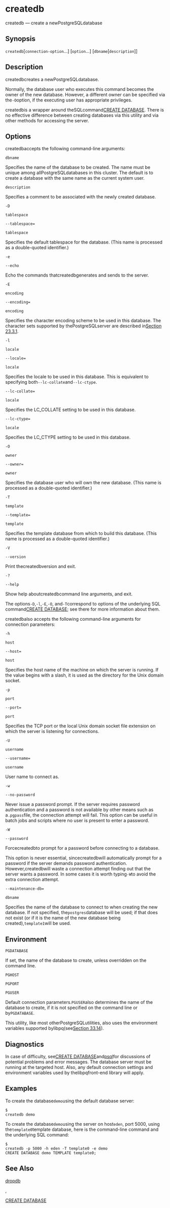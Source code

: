 # createdb

createdb — create a newPostgreSQLdatabase

## Synopsis

`createdb`\[`connection-option`...] \[`option`...] \[`dbname`\[`description`]]

## Description

createdbcreates a newPostgreSQLdatabase.

Normally, the database user who executes this command becomes the owner of the new database. However, a different owner can be specified via the`-O`option, if the executing user has appropriate privileges.

createdbis a wrapper around theSQLcommand[CREATE DATABASE](https://www.postgresql.org/docs/10/static/sql-createdatabase.html). There is no effective difference between creating databases via this utility and via other methods for accessing the server.

## Options

createdbaccepts the following command-line arguments:

`dbname`

Specifies the name of the database to be created. The name must be unique among allPostgreSQLdatabases in this cluster. The default is to create a database with the same name as the current system user.

`description`

Specifies a comment to be associated with the newly created database.

`-D`

`tablespace`

`--tablespace=`

`tablespace`

Specifies the default tablespace for the database. (This name is processed as a double-quoted identifier.)

`-e`

`--echo`

Echo the commands thatcreatedbgenerates and sends to the server.

`-E`

`encoding`

`--encoding=`

`encoding`

Specifies the character encoding scheme to be used in this database. The character sets supported by thePostgreSQLserver are described in[Section 23.3.1](https://www.postgresql.org/docs/10/static/multibyte.html#multibyte-charset-supported).

`-l`

`locale`

`--locale=`

`locale`

Specifies the locale to be used in this database. This is equivalent to specifying both`--lc-collate`and`--lc-ctype`.

`--lc-collate=`

`locale`

Specifies the LC\_COLLATE setting to be used in this database.

`--lc-ctype=`

`locale`

Specifies the LC\_CTYPE setting to be used in this database.

`-O`

`owner`

`--owner=`

`owner`

Specifies the database user who will own the new database. (This name is processed as a double-quoted identifier.)

`-T`

`template`

`--template=`

`template`

Specifies the template database from which to build this database. (This name is processed as a double-quoted identifier.)

`-V`

`--version`

Print thecreatedbversion and exit.

`-?`

`--help`

Show help aboutcreatedbcommand line arguments, and exit.

The options`-D`,`-l`,`-E`,`-O`, and`-T`correspond to options of the underlying SQL command[CREATE DATABASE](https://www.postgresql.org/docs/10/static/sql-createdatabase.html); see there for more information about them.

createdbalso accepts the following command-line arguments for connection parameters:

`-h`

`host`

`--host=`

`host`

Specifies the host name of the machine on which the server is running. If the value begins with a slash, it is used as the directory for the Unix domain socket.

`-p`

`port`

`--port=`

`port`

Specifies the TCP port or the local Unix domain socket file extension on which the server is listening for connections.

`-U`

`username`

`--username=`

`username`

User name to connect as.

`-w`

`--no-password`

Never issue a password prompt. If the server requires password authentication and a password is not available by other means such as a`.pgpass`file, the connection attempt will fail. This option can be useful in batch jobs and scripts where no user is present to enter a password.

`-W`

`--password`

Forcecreatedbto prompt for a password before connecting to a database.

This option is never essential, sincecreatedbwill automatically prompt for a password if the server demands password authentication. However,createdbwill waste a connection attempt finding out that the server wants a password. In some cases it is worth typing`-W`to avoid the extra connection attempt.

`--maintenance-db=`

`dbname`

Specifies the name of the database to connect to when creating the new database. If not specified, the`postgres`database will be used; if that does not exist (or if it is the name of the new database being created),`template1`will be used.

## Environment

`PGDATABASE`

If set, the name of the database to create, unless overridden on the command line.

`PGHOST`

`PGPORT`

`PGUSER`

Default connection parameters.`PGUSER`also determines the name of the database to create, if it is not specified on the command line or by`PGDATABASE`.

This utility, like most otherPostgreSQLutilities, also uses the environment variables supported bylibpq(see[Section 33.14](https://www.postgresql.org/docs/10/static/libpq-envars.html)).

## Diagnostics

In case of difficulty, see[CREATE DATABASE](https://www.postgresql.org/docs/10/static/sql-createdatabase.html)and[psql](https://www.postgresql.org/docs/10/static/app-psql.html)for discussions of potential problems and error messages. The database server must be running at the targeted host. Also, any default connection settings and environment variables used by thelibpqfront-end library will apply.

## Examples

To create the database`demo`using the default database server:

```
$ 
createdb demo
```

To create the database`demo`using the server on host`eden`, port 5000, using the`template0`template database, here is the command-line command and the underlying SQL command:

```
$ 
createdb -p 5000 -h eden -T template0 -e demo
CREATE DATABASE demo TEMPLATE template0;
```

## See Also

[dropdb](https://www.postgresql.org/docs/10/static/app-dropdb.html)

,

[CREATE DATABASE](https://www.postgresql.org/docs/10/static/sql-createdatabase.html)
